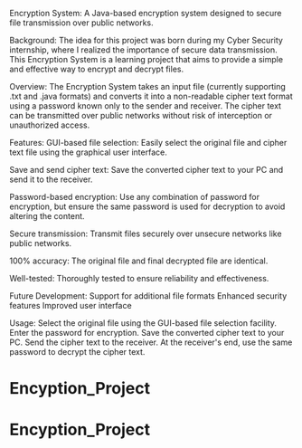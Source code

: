 Encryption System:
  A Java-based encryption system designed to secure file transmission over public networks.

Background:
  The idea for this project was born during my Cyber Security internship, where I realized the importance of secure data transmission. This Encryption System is a    learning project that aims to provide a simple and effective way to encrypt and decrypt files.

Overview:
  The Encryption System takes an input file (currently supporting .txt and .java formats) and converts it into a non-readable cipher text format using a password     known only to the sender and receiver. The cipher text can be transmitted over public networks without risk of interception or unauthorized access.

Features: 
  GUI-based file selection: Easily select the original file and cipher text file using the graphical user interface.

Save and send cipher text: 
  Save the converted cipher text to your PC and send it to the receiver.

Password-based encryption: 
  Use any combination of password for encryption, but ensure the same password is used for decryption to avoid altering the content.

Secure transmission: 
  Transmit files securely over unsecure networks like public networks.

100% accuracy: 
  The original file and final decrypted file are identical.

Well-tested: 
  Thoroughly tested to ensure reliability and effectiveness.

Future Development:
  Support for additional file formats
  Enhanced security features
  Improved user interface

Usage:
  Select the original file using the GUI-based file selection facility.
  Enter the password for encryption.
  Save the converted cipher text to your PC.
  Send the cipher text to the receiver.
  At the receiver's end, use the same password to decrypt the cipher text.

  
# Encyption_Project
# Encyption_Project
